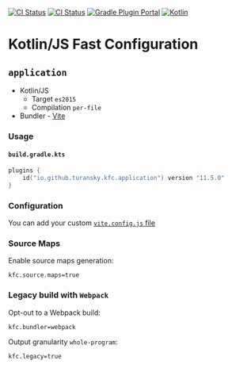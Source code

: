 [![CI Status](https://github.com/turansky/kfc-plugins/workflows/CI/badge.svg)](https://github.com/turansky/kfc-plugins/actions)
[![CI Status](https://github.com/turansky/kfc-plugins/workflows/gradle%20plugin/badge.svg)](https://github.com/turansky/kfc-plugins/actions)
[![Gradle Plugin Portal](https://img.shields.io/gradle-plugin-portal/v/io.github.turansky.kfc.library?logo=gradle)](https://plugins.gradle.org/plugin/io.github.turansky.kfc.library)
[![Kotlin](https://img.shields.io/badge/kotlin-2.0.20-blue.svg?logo=kotlin)](http://kotlinlang.org)

# Kotlin/JS Fast Configuration

## `application`

* Kotlin/JS
  * Target `es2015`
  * Compilation `per-file`
* Bundler - [Vite](https://vitejs.dev/)

### Usage

#### `build.gradle.kts`

```kotlin
plugins {
    id("io.github.turansky.kfc.application") version "11.5.0"
}
```

### Configuration

You can add your custom [`vite.config.js` file](examples/vite/custom-config/vite.config.js)

### Source Maps

Enable source maps generation:

```properties
kfc.source.maps=true
```

### Legacy build with `Webpack`

Opt-out to a Webpack build:

```properties
kfc.bundler=webpack
```

Output granularity `whole-program`:

```properties
kfc.legacy=true
```
